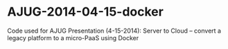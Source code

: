 AJUG-2014-04-15-docker
======================

Code used for AJUG Presentation (4-15-2014):  Server to Cloud – convert a legacy platform to a micro-PaaS using Docker 
